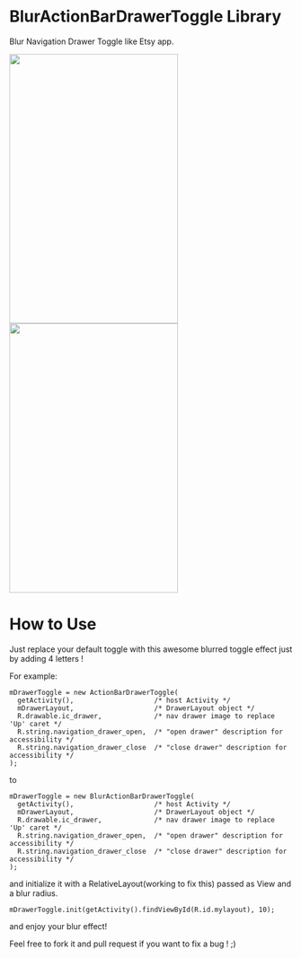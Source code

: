 BlurActionBarDrawerToggle Library
=========================

Blur Navigation Drawer Toggle like Etsy app.

<img src="https://raw.githubusercontent.com/charbgr/BlurActionBarDrawerToggle/master/Screenshot/BlurActionDrawerToggleClosed.png"  height="480" width="300" />
<img src="https://raw.githubusercontent.com/charbgr/BlurActionBarDrawerToggle/master/Screenshot/BlurActionDrawerToggleOpened.png"  height="480" width="300" />





How to Use
==========

Just replace your default toggle with this awesome blurred toggle effect just by adding 4 letters !

For example: 

```
mDrawerToggle = new ActionBarDrawerToggle(
  getActivity(),                    /* host Activity */
  mDrawerLayout,                    /* DrawerLayout object */
  R.drawable.ic_drawer,             /* nav drawer image to replace 'Up' caret */
  R.string.navigation_drawer_open,  /* "open drawer" description for accessibility */
  R.string.navigation_drawer_close  /* "close drawer" description for accessibility */
);
```
to
```
mDrawerToggle = new BlurActionBarDrawerToggle(
  getActivity(),                    /* host Activity */
  mDrawerLayout,                    /* DrawerLayout object */
  R.drawable.ic_drawer,             /* nav drawer image to replace 'Up' caret */
  R.string.navigation_drawer_open,  /* "open drawer" description for accessibility */
  R.string.navigation_drawer_close  /* "close drawer" description for accessibility */
);
```
and initialize it with a RelativeLayout(working to fix this) passed as View and a blur radius.
```
mDrawerToggle.init(getActivity().findViewById(R.id.mylayout), 10);
```

and enjoy your blur effect!

Feel free to fork it and pull request if you want to fix a bug ! ;)

